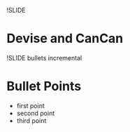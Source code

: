 !SLIDE
# Devise and CanCan #

!SLIDE bullets incremental
# Bullet Points #

* first point
* second point
* third point

